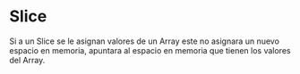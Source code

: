 # Slice

Si a un Slice se le asignan valores de un Array este no asignara un nuevo espacio en memoria, apuntara al espacio en memoria que tienen los valores del Array.